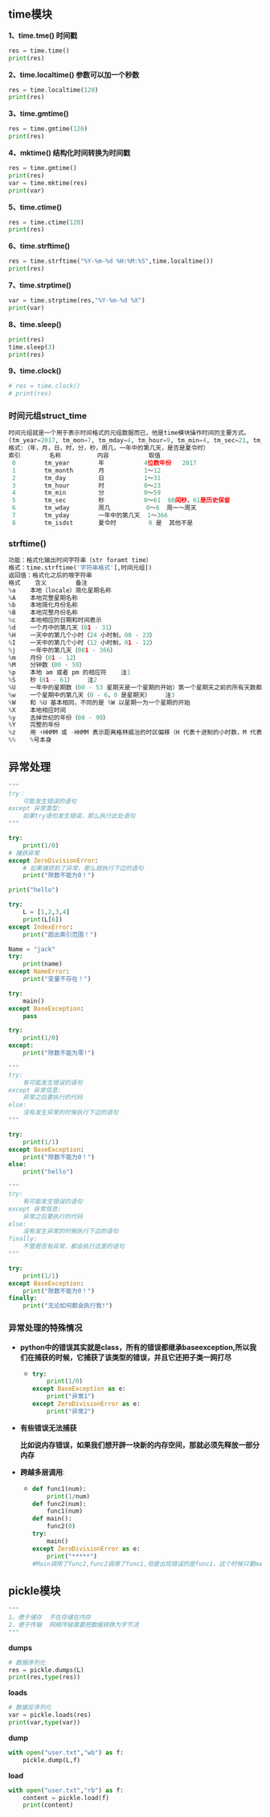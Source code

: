 ## time模块

**1、time.tme() 时间戳**

```python
res = time.time()
print(res)
```

**2、time.localtime()  参数可以加一个秒数**

```python
res = time.localtime(120)
print(res)
```

**3、time.gmtime()**

```python
res = time.gmtime(120)
print(res) 
```

**4、mktime()  结构化时间转换为时间戳**

```python
res = time.gmtime()
print(res)
var = time.mktime(res)
print(var)
```

**5、time.ctime()**

```python
res = time.ctime(120)
print(res)
```

**6、time.strftime()**

```python
res = time.strftime("%Y-%m-%d %H:%M:%S",time.localtime())
print(res)
```

**7、time.strptime()**

```python
var = time.strptime(res,"%Y-%m-%d %X")
print(var)
```

**8、time.sleep()**

```python
print(res)
time.sleep(3)
print(res)
```

**9、time.clock()**

```python
# res = time.clock()
# print(res)
```

### 时间元组struct_time

```python
时间元组就是一个用于表示时间格式的元组数据而已，他是time模块操作时间的主要方式。
(tm_year=2017, tm_mon=7, tm_mday=4, tm_hour=9, tm_min=4, tm_sec=21, tm_wday=1, tm_yday=185, tm_isdst=0)
格式:（年，月，日，时，分，秒，周几，一年中的第几天，是否是夏令时）
索引        名称          内容           取值
 0        tm_year        年           4位数年份   2017
 1        tm_month       月           1～12
 2        tm_day         日           1～31
 3        tm_hour        时           0～23 
 4        tm_min         分           0～59 
 5        tm_sec         秒           0～61  60闰秒，61是历史保留
 6        tm_wday        周几          0～6  周一～周天
 7        tm_yday        一年中的第几天  1～366
 8        tm_isdst       夏令时         0 是  其他不是
```

### strftime()

```python
功能：格式化输出时间字符串（str foramt time）
格式：time.strftime('字符串格式'[,时间元组])
返回值：格式化之后的哦字符串
格式    含义        备注
%a    本地（locale）简化星期名称
%A    本地完整星期名称
%b    本地简化月份名称
%B    本地完整月份名称
%c    本地相应的日期和时间表示
%d    一个月中的第几天（01 - 31）
%H    一天中的第几个小时（24 小时制，00 - 23）
%I    一天中的第几个小时（12 小时制，01 - 12）
%j    一年中的第几天（001 - 366）
%m    月份（01 - 12）
%M    分钟数（00 - 59）
%p    本地 am 或者 pm 的相应符    注1
%S    秒（01 - 61）    注2
%U    一年中的星期数（00 - 53 星期天是一个星期的开始）第一个星期天之前的所有天数都放在第 0 周    注3
%w    一个星期中的第几天（0 - 6，0 是星期天）    注3
%W    和 %U 基本相同，不同的是 %W 以星期一为一个星期的开始
%X    本地相应时间
%y    去掉世纪的年份（00 - 99）
%Y    完整的年份
%z    用 +HHMM 或 -HHMM 表示距离格林威治的时区偏移（H 代表十进制的小时数，M 代表十进制的分钟数）
%%    %号本身
```

## 异常处理

```python
"""
try：
    可能发生错误的语句
except 异常类型:
    如果try语句发生错误，那么执行此处语句
"""
```

```python
try:
    print(1/0)
# 捕获异常
except ZeroDivisionError:
    # 如果捕获到了异常，那么就执行下边的语句
    print("除数不能为0！")

print("hello")

try:
    L = [1,2,3,4]
    print(L[6])
except IndexError:
    print("超出索引范围！")

Name = "jack"
try:
    print(name)
except NameError:
    print("变量不存在！")

try:
    main()
except BaseException:
    pass

try:
    print(1/0)
except:
	print("除数不能为零!")
```

```python
"""
try:
    有可能发生错误的语句
except 异常信息:
    异常之后要执行的代码
else:
    没有发生异常的时候执行下边的语句
"""
```

```python
try:
    print(1/1)
except BaseException:
    print("除数不能为0！")
else:
    print("hello")
```

```python
"""
try:
    有可能发生错误的语句
except 异常信息:
    异常之后要执行的代码
else:
    没有发生异常的时候执行下边的语句
finally:
    不管是否有异常，都会执行这里的语句
"""
```

```python
try:
    print(1/1)
except BaseException:
    print("除数不能为0！")
finally:
    print("无论如何都会执行我!")
```

### 异常处理的特殊情况

- **python中的错误其实就是class，所有的错误都继承baseexception,所以我们在捕获的时候，它捕获了该类型的错误，并且它还把子类一网打尽**

  - ```python
    try:
        print(1/0)
    except BaseException as e:
        print("异常1")
    except ZeroDivisionError as e:
        print("异常2")
    ```

- **有些错误无法捕获**

  **比如说内存错误，如果我们想开辟一块新的内存空间，那就必须先释放一部分内存**

  

- **跨越多层调用**:

  - ```python
    def func1(num):
        print(1/num)
    def func2(num):
        func1(num)
    def main():
        func2(0)
    try:
        main()
    except ZeroDivisionError as e:
        print("*****")
    #Main调用了func2,func2调用了func1,但是出现错误的是func1，这个时候只要main捕获到了就可以处理
    ```

## pickle模块

```python
"""
1、便于储存  不在存储在内存
2、便于传输  网络传输需要把数据转换为字节流
"""
```

**dumps**

```python
# 数据序列化
res = pickle.dumps(L)
print(res,type(res))
```

**loads**

```python
# 数据反序列化
var = pickle.loads(res)
print(var,type(var))
```

**dump**

```python
with open("user.txt","wb") as f:
    pickle.dump(L,f)
```

**load**

```python
with open("user.txt","rb") as f:
    content = pickle.load(f)
    print(content)
```







